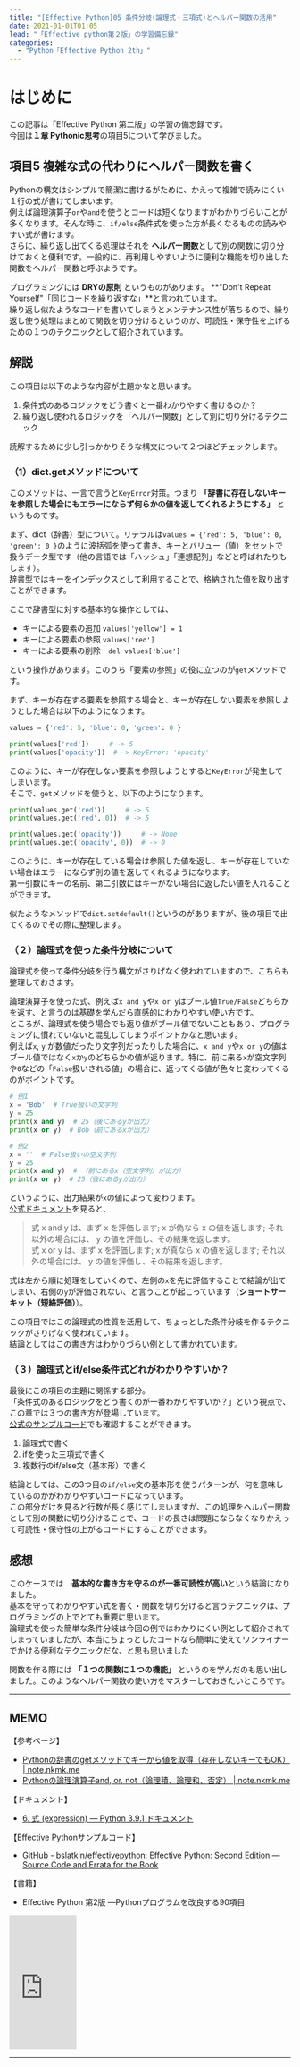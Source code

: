 ```yaml
---
title: "[Effective Python]05 条件分岐(論理式・三項式)とヘルパー関数の活用"
date: 2021-01-01T01:05
lead: "「Effective python第２版」の学習備忘録"
categories:
  - "Python「Effective Python 2th」"
---
```


# はじめに
この記事は「Effective Python 第二版」の学習の備忘録です。  
今回は**１章 Pythonic思考**の項目5について学びました。


## 項目5 複雑な式の代わりにヘルパー関数を書く
Pythonの構文はシンプルで簡潔に書けるがために、かえって複雑で読みにくい１行の式が書けてしまいます。  
例えば論理演算子`or`や`and`を使うとコードは短くなりますがわかりづらいことが多くなります。そんな時に、`if/else`条件式を使った方が長くなるものの読みやすい式が書けます。  
さらに、繰り返し出てくる処理はそれを **ヘルパー関数**として別の関数に切り分けておくと便利です。一般的に、再利用しやすいように便利な機能を切り出した関数をヘルパー関数と呼ぶようです。

プログラミングには **DRYの原則** というものがあります。 **"Don't Repeat Yourself"「同じコードを繰り返すな」**と言われています。  
繰り返し似たようなコードを書いてしまうとメンテナンス性が落ちるので、繰り返し使う処理はまとめて関数を切り分けるというのが、可読性・保守性を上げるための１つのテクニックとして紹介されています。


## 解説
この項目は以下のような内容が主題かなと思います。

1. 条件式のあるロジックをどう書くと一番わかりやすく書けるのか？
2. 繰り返し使われるロジックを「ヘルパー関数」として別に切り分けるテクニック

読解するために少し引っかかりそうな構文について２つほどチェックします。


### （1）dict.getメソッドについて
このメソッドは、一言で言うと`KeyError`対策。つまり **「辞書に存在しないキーを参照した場合にもエラーにならず何らかの値を返してくれるようにする」** というものです。

まず、dict（辞書）型について。リテラルは`values = {'red': 5, 'blue': 0, 'green': 0 }`のように波括弧を使って書き、キーとバリュー（値）をセットで扱うデータ型です（他の言語では「ハッシュ」「連想配列」などと呼ばれたりもします）。  
辞書型ではキーをインデックスとして利用することで、格納された値を取り出すことができます。

ここで辞書型に対する基本的な操作としては、

- キーによる要素の追加 `values['yellow'] = 1 `
- キーによる要素の参照 `values['red']`
- キーによる要素の削除　`del values['blue']`

という操作があります。このうち「要素の参照」の役に立つのが`get`メソッドです。

まず、キーが存在する要素を参照する場合と、キーが存在しない要素を参照しようとした場合は以下のようになります。

```python
values = {'red': 5, 'blue': 0, 'green': 0 }

print(values['red'])     # -> 5
print(values['opacity'])  # -> KeyError: 'opacity'
```

このように、キーが存在しない要素を参照しようとすると`KeyError`が発生してしまいます。  
そこで、`get`メソッドを使うと、以下のようになります。

```python
print(values.get('red'))     # -> 5
print(values.get('red', 0))  # -> 5

print(values.get('opacity'))     # -> None
print(values.get('opacity', 0))  # -> 0
```

このように、キーが存在している場合は参照した値を返し、キーが存在していない場合はエラーにならず別の値を返してくれるようになります。  
第一引数にキーの名前、第二引数にはキーがない場合に返したい値を入れることができます。

似たようなメソッドで`dict.setdefault()`というのがありますが、後の項目で出てくるのでその際に整理します。

### （２）論理式を使った条件分岐について
論理式を使って条件分岐を行う構文がさりげなく使われていますので、こちらも整理しておきます。  

論理演算子を使った式、例えば`x and y`や`x or y`はブール値`True/False`どちらかを返す、と言うのは基礎を学んだら直感的にわかりやすい使い方です。  
ところが、論理式を使う場合でも返り値がブール値でないこともあり、プログラミングに慣れていないと混乱してしまうポイントかなと思います。  
例えば`x`, `y` が数値だったり文字列だったりした場合に、`x and y`や`x or y`の値はブール値ではなく`x`か`y`のどちらかの値が返ります。特に、前に来る`x`が空文字列や`0`などの「`False`扱いされる値」の場合に、返ってくる値が色々と変わってくるのがポイントです。  

```python
# 例1
x = 'Bob'  # True扱いの文字列
y = 25
print(x and y)  # 25（後にあるyが出力）
print(x or y)  # Bob（前にあるxが出力）

# 例2
x = ''  # False扱いの空文字列
y = 25
print(x and y)  # （前にあるx（空文字列）が出力）
print(x or y)  # 25（後にあるyが出力）
```

というように、出力結果が`x`の値によって変わります。  
[公式ドキュメント](https://docs.python.org/ja/3/reference/expressions.html#boolean-operations)を見ると、

> 式 x and y は、まず x を評価します; x が偽なら x の値を返します; それ以外の場合には、 y の値を評価し、その結果を返します。  
> 式 x or y は、まず x を評価します; x が真なら x の値を返します; それ以外の場合には、 y の値を評価し、その結果を返します。  

式は左から順に処理をしていくので、左側の`x`を先に評価することで結論が出てしまい、右側の`y`が評価されない、と言うことが起こっています（**ショートサーキット（短絡評価）**）。  

この項目ではこの論理式の性質を活用して、ちょっとした条件分岐を作るテクニックがさりげなく使われています。  
結論としてはこの書き方はわかりづらい例として書かれています。


### （３）論理式とif/else条件式どれがわかりやすいか？
最後にこの項目の主題に関係する部分。  
「条件式のあるロジックをどう書くのが一番わかりやすいか？」という視点で、この章では３つの書き方が登場しています。  
[公式のサンプルコード](https://github.com/bslatkin/effectivepython/blob/master/example_code/item_05.py)でも確認することができます。  

1. 論理式で書く
2. ifを使った三項式で書く
3. 複数行のif/else文（基本形）で書く

結論としては、この3つ目の`if/else`文の基本形を使うパターンが、何を意味しているのかがわかりやすいコードになっています。  
この部分だけを見ると行数が長く感じてしまいますが、この処理をヘルパー関数として別の関数に切り分けることで、コードの長さは問題にならなくなりかえって可読性・保守性の上がるコードにすることができます。


## 感想
このケースでは　**基本的な書き方を守るのが一番可読性が高い**という結論になりました。  
基本を守ってわかりやすい式を書く・関数を切り分けると言うテクニックは、プログラミングの上でとても重要に思います。  
論理式を使った簡単な条件分岐は今回の例ではわかりにくい例として紹介されてしまっていましたが、本当にちょっとしたコードなら簡単に使えてワンライナーでかける便利なテクニックだな、と思も思いました  

関数を作る際には **「１つの関数に１つの機能」** というのを学んだのも思い出しました。このようなヘルパー関数の使い方をマスターしておきたいところです。


---
## MEMO
【参考ページ】
- [Pythonの辞書のgetメソッドでキーから値を取得（存在しないキーでもOK） | note.nkmk.me](https://note.nkmk.me/python-dict-get/)
- [Pythonの論理演算子and, or, not（論理積、論理和、否定） | note.nkmk.me](https://note.nkmk.me/python-boolean-operation/)

【ドキュメント】
- [6. 式 (expression) — Python 3.9.1 ドキュメント](https://docs.python.org/ja/3/reference/expressions.html#boolean-operations)

【Effective Pythonサンプルコード】
- [GitHub - bslatkin/effectivepython: Effective Python: Second Edition — Source Code and Errata for the Book](https://github.com/bslatkin/effectivepython)

【書籍】
- Effective Python 第2版 ―Pythonプログラムを改良する90項目
<iframe style="width:120px;height:240px;" marginwidth="0" marginheight="0" scrolling="no" frameborder="0" src="https://rcm-fe.amazon-adsystem.com/e/cm?ref=qf_sp_asin_til&t=massasquash08-22&m=amazon&o=9&p=8&l=as1&IS1=1&detail=1&asins=4873119170&linkId=b01ad363c615cc9408dfcc360b1a85de&bc1=ffffff&amp;lt1=_top&fc1=333333&lc1=0066c0&bg1=ffffff&f=ifr"></iframe>

---
